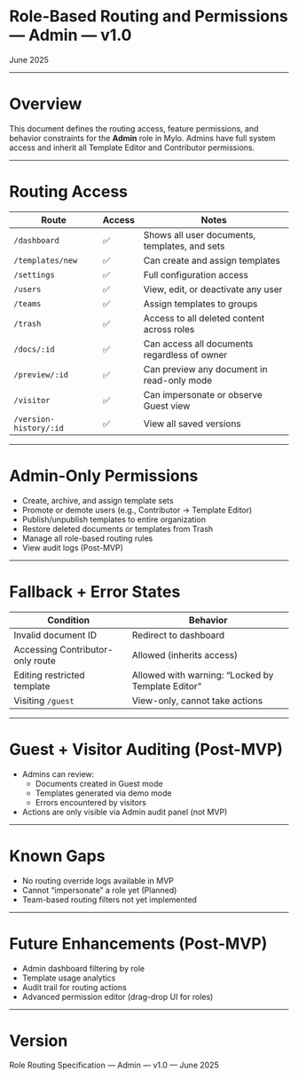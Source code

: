 # Role-Based Routing and Permissions — Admin — v1.0

June 2025

---

# Overview

This document defines the routing access, feature permissions, and behavior constraints for the **Admin** role in Mylo. Admins have full system access and inherit all Template Editor and Contributor permissions.

---

# Routing Access

| Route | Access | Notes |
|-------|--------|-------|
| `/dashboard` | ✅ | Shows all user documents, templates, and sets |
| `/templates/new` | ✅ | Can create and assign templates |
| `/settings` | ✅ | Full configuration access |
| `/users` | ✅ | View, edit, or deactivate any user |
| `/teams` | ✅ | Assign templates to groups |
| `/trash` | ✅ | Access to all deleted content across roles |
| `/docs/:id` | ✅ | Can access all documents regardless of owner |
| `/preview/:id` | ✅ | Can preview any document in read-only mode |
| `/visitor` | ✅ | Can impersonate or observe Guest view |
| `/version-history/:id` | ✅ | View all saved versions |

---

# Admin-Only Permissions

- Create, archive, and assign template sets
- Promote or demote users (e.g., Contributor → Template Editor)
- Publish/unpublish templates to entire organization
- Restore deleted documents or templates from Trash
- Manage all role-based routing rules
- View audit logs (Post-MVP)

---

# Fallback + Error States

| Condition | Behavior |
|----------|----------|
| Invalid document ID | Redirect to dashboard |
| Accessing Contributor-only route | Allowed (inherits access) |
| Editing restricted template | Allowed with warning: “Locked by Template Editor” |
| Visiting `/guest` | View-only, cannot take actions |

---

# Guest + Visitor Auditing (Post-MVP)

- Admins can review:
  - Documents created in Guest mode
  - Templates generated via demo mode
  - Errors encountered by visitors
- Actions are only visible via Admin audit panel (not MVP)

---

# Known Gaps

- No routing override logs available in MVP
- Cannot “impersonate” a role yet (Planned)
- Team-based routing filters not yet implemented

---

# Future Enhancements (Post-MVP)

- Admin dashboard filtering by role
- Template usage analytics
- Audit trail for routing actions
- Advanced permission editor (drag-drop UI for roles)

---

# Version

Role Routing Specification — Admin — v1.0 — June 2025
